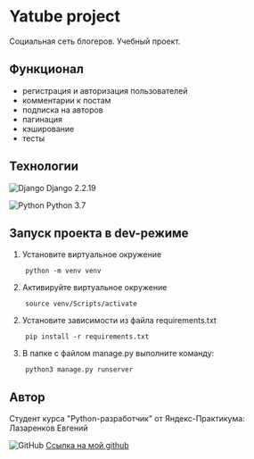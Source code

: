 
# Yatube project

Социальная сеть блогеров. Учебный проект.

## Функционал 

 -  регистрация и авторизация пользователей
-   комментарии к постам
-   подписка на авторов
-   пагинация
-   кэширование
-   тесты

## Технологии
![Django](https://img.shields.io/badge/django-%23092E20.svg?style=for-the-badge&logo=django&logoColor=white) Django 2.2.19

![Python](https://img.shields.io/badge/python-3670A0?style=for-the-badge&logo=python&logoColor=ffdd54) Python 3.7
 

## Запуск проекта в dev-режиме

 1.  Установите виртуальное окружение
```
	python -m venv venv
```
2.  Активируйте виртуальное окружение
```
	source venv/Scripts/activate
```
2.  Установите зависимости из файла requirements.txt
```
	pip install -r requirements.txt
```
3. В папке с файлом manage.py выполните команду:
```
	python3 manage.py runserver
```  

## Автор

Студент курса "Python-разработчик" от Яндекс-Практикума: Лазаренков Евгений


![GitHub](https://img.shields.io/badge/github-%23121011.svg?style=for-the-badge&logo=github&logoColor=white)
[Ссылка на мой github](https://github.com/lazarenkov-e)
